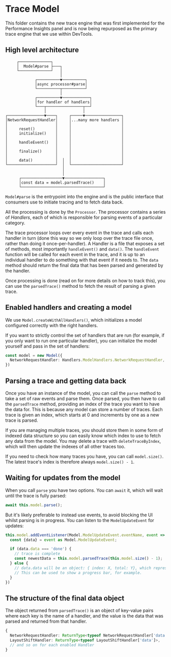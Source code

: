 # Trace Model

This folder contains the new trace engine that was first implemented for the Performance Insights panel and is now being repurposed as the primary trace engine that we use within DevTools.

## High level architecture

```
     ┌──────────────┐
     │  Model#parse ├───┐
     └──────────────┘   │
                        │
             ┌──────────▼──────────┐
             │async processor#parse│
             └──────────┬──────────┘
                        │
             ┌──────────▼────────────┐
             │for handler of handlers│
             └───┬────────────────┬──┘
                 │                │
┌────────────────▼────┐     ┌─────▼────────────────┐
│NetworkRequestHandler│     │...many more handlers │
│                     │     │                      │
│     reset()         │     │                      │
│     initialize()    │     │                      │
│                     │     │                      │
│     handleEvent()   │     │                      │
│                     │     │                      │
│     finalize()      │     │                      │
│                     │     │                      │
│     data()          │  │  │                      │
└─────────────────────┘  │  └──────────────────────┘
                         │
                         │
      ┌──────────────────▼─────────────────┐
      │const data = model.parsedTrace()    │
      └────────────────────────────────────┘
```

`Model#parse` is the entrypoint into the engine and is the public interface that consumers use to initiate tracing and to fetch data back.

All the processing is done by the `Processor`. The processor contains a series of *Handlers*, each of which is responsible for parsing events of a particular category.

The trace processor loops over every event in the trace and calls each handler in turn (done this way so we only loop over the trace file once, rather than doing it once-per-handler). A Handler is a file that exposes a set of methods, most importantly `handleEvent()` and `data()`. The `handleEvent` function will be called for each event in the trace, and it is up to an individual handler to do something with that event if it needs to. The `data` method should return the final data that has been parsed and generated by the handler.

Once processing is done (read on for more details on how to track this), you can use the `parsedTrace()` method to fetch the result of parsing a given trace.

## Enabled handlers and creating a model

We use `Model.createWithAllHandlers()`, which initializes a model configured correctly with the right handlers.

If you want to strictly control the set of handlers that are run (for example, if you only want to run one particular handler), you can initialize the model yourself and pass in the set of handlers:

```ts
const model = new Model({
  NetworkRequestHandler: Handlers.ModelHandlers.NetworkRequestHandler,
})
```

## Parsing a trace and getting data back

Once you have an instance of the model, you can call the `parse` method to take a set of raw events and parse them. Once parsed, you then have to call the `parsedTrace` method, providing an index of the trace you want to have the data for. This is because any model can store a number of traces. Each trace is given an index, which starts at 0 and increments by one as a new trace is parsed.

If you are managing multiple traces, you should store them in some form of indexed data structure so you can easily know which index to use to fetch any data from the model. You may delete a trace with `deleteTraceByIndex`, which will then update the indexes of all other traces too.

If you need to check how many traces you have, you can call `model.size()`. The latest trace's index is therefore always `model.size() - 1`.

## Waiting for updates from the model

When you call `parse` you have two options. You can `await` it, which will wait until the trace is fully parsed:

```ts
await this.model.parse();
```

But it's likely preferable to instead use events, to avoid blocking the UI whilst parsing is in progress. You can listen to the `ModelUpdateEvent` for updates:

```ts
this.model.addEventListener(Model.ModelUpdateEvent.eventName, event => {
  const {data} = event as Model.ModelUpdateEvent;

  if (data.data === 'done') {
    // trace is complete
    const newestData = this.model.parsedTrace(this.model.size() - 1);
  } else {
    // data.data will be an object: { index: X, total: Y}, which represents how many events (X) have been processed out of a total (Y).
    // This can be used to show a progress bar, for example.
  }
})
```

## The structure of the final data object

The object returned from `parsedTrace()` is an object of key-value pairs where each key is the name of a handler, and the value is the data that was parsed and returned from that handler.

```ts
{
  NetworkRequestHandler: ReturnType<typeof NetworkRequestHandler['data']>,
  LayoutShiftHandler: ReturnType<typeof LayoutShiftHandler['data']>,
  // and so on for each enabled Handler
}
```
